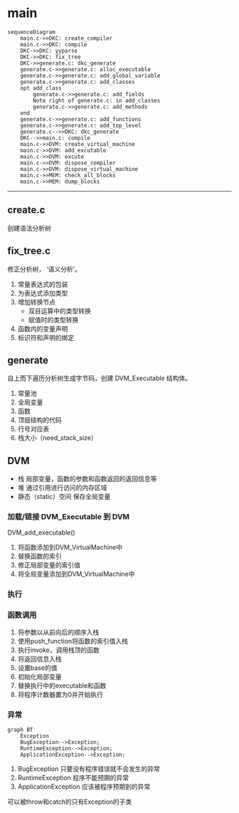# main
```mermaid
sequenceDiagram
    main.c->>DKC: create_compiler
    main.c->>DKC: compile
    DKC->>DKC: yyparse
    DKC->>DKC: fix_tree
    DKC->>generate.c: dkc_generate
    generate.c->>generate.c: alloc_executable
    generate.c->>generate.c: add_global_variable
    generate.c->>generate.c: add_classes
    opt add_class
        generate.c->>generate.c: add_fields
        Note right of generate.c: in add_classes
        generate.c->>generate.c: add_methods
    end
    generate.c->>generate.c: add_functions
    generate.c->>generate.c: add_top_level
    generate.c-->>DKC: dkc_generate
    DKC-->>main.c: compile
    main.c->>DVM: create_virtual_machine
    main.c->>DVM: add_excutable
    main.c->>DVM: excute
    main.c->>DVM: dispose_compiler
    main.c->>DVM: dispose_virtual_machine
    main.c->>MEM: check_all_blocks
    main.c->>MEM: dump_blocks
```

---

## create.c
创建语法分析树

## fix_tree.c
修正分析树， ‘语义分析’。
1. 常量表达式的包装
2. 为表达式添加类型
3. 增加转换节点
    - 双目运算中的类型转换
    - 赋值时的类型转换
4. 函数内的变量声明
5. 标识符和声明的绑定

## generate
自上而下遍历分析树生成字节码，创建 DVM_Executable 结构体。
1. 常量池
2. 全局变量
3. 函数
4. 顶层结构的代码
5. 行号对应表
6. 栈大小（need_stack_size）

## DVM
- 栈 局部变量，函数的参数和函数返回的返回信息等
- 堆 通过引用进行访问的内存区域
- 静态（static）空间 保存全局变量

### 加载/链接 DVM_Executable 到 DVM
DVM_add_executable()
1. 将函数添加到DVM_VirtualMachine中
2. 替换函数的索引
3. 修正局部变量的索引值
4. 将全局变量添加到DVM_VirtualMachine中
### 执行
### 函数调用
1. 将参数以从前向后的顺序入栈
2. 使用push_function将函数的索引值入栈
3. 执行invoke，调用栈顶的函数
4. 将返回信息入栈
5. 设置base的值
6. 初始化局部变量
7. 替换执行中的executable和函数
8. 将程序计数器置为0并开始执行

### 异常
```mermaid
graph BT
    Exception
    BugException-->Exception;
    RuntimeException-->Exception;
    ApplicationException-->Exception;
```
1. BugException 只要没有程序错误就不会发生的异常
2. RuntimeException 程序不能预期的异常
3. ApplicationException 应该被程序预期到的异常

可以被throw和catch的只有Exception的子类